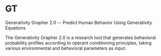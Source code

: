 # GT
Generativity Grapher 2.0 -- Predict Human Behavior Using Generativity Equations

The Generativity Grapher 2.0 is a research tool that generates behavioral probability profiles according to operant conditioning principles, taking various environmental and behavioral parameters as input.
